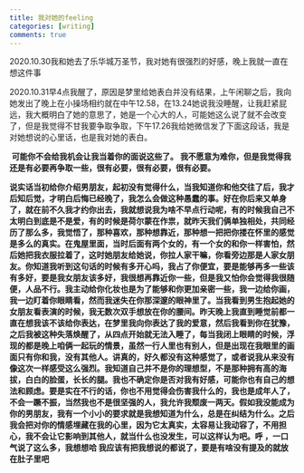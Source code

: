 ```yaml
---
title: 我对她的feeling
categories: [writing]
comments: true
---
```




​	2020.10.30我和她去了乐华城万圣节，我对她有很强烈的好感，晚上我就一直在想这件事

​	2020.10.31早4点我醒了，原因是梦里给她表白并没有结果，上午闲聊之后，我向她发出了晚上在小操场相约就在中午12.58，在13.24她说我没睡醒，让我赶紧屁远，我大概明白了她的意思了，她是一个心大的人，可能她这么说了就不会改变了，但是我觉得不甘我要争取争取，下午17.26我给她微信发了下面这段话，我是对她想说的心里话，也是我对她的表白。



​	**可能你不会给我机会让我当着你的面说这些了。**
​	**我不愿意为难你，但是我觉得我还是有必要再争取一些，很有必要，很有必要，很有必要。**

​	**说实话当初给你介绍男朋友，起初没有觉得什么，当我知道你和他交往了后，我才后知后觉，才明白后悔已经晚了，我怎么会做这种愚蠢的事。好在你后来又单身了，就在前不久我才约你出去，我就想说我为啥不早点行动呢，有的时候我自己不太明白到底是不是爱，有的时候是荷尔蒙在作祟，就昨天我们俩单独相处，共同经历了那么多，我觉悟了，那种喜欢，那种想靠近，那种想一把把你搂在怀里的感觉是多么的真实。**
​	**在鬼屋里面，当时后面有两个女的，有一个女的和你一样害怕，然后她把我衣服拉着了，这时她朋友给她说，你拉人家干嘛，你看旁边那是人家女朋友。你知道我听到这句话的时候有多开心吗，我占了你便宜，要是能够再多一些该有多好，要是我女朋友该多好，我很想再靠近你一些，但是我又怕你会觉得我很随便，人品不行。我主动给你化妆也是为了能够和你更加亲密一些，我一边给你画，我一边盯着你眼睛看，然而我迷失在你那深邃的眼神里了。当我看到男生抱起她的女朋友看表演的时候，我无数次双手想放在你的腰间。**
​	**昨天晚上我直到睡觉前都一直在想我该不该给你表达，在梦里我向你表达了我的爱意，然后我看到你在犹豫，之后我被这种失落焕醒了，从四点开始就无法入睡了，每当我闭上眼睛的时候，浮现的都是晚上咱俩一起玩的情景，虽然一行人里也有别人，但是出现在我眼里的画面只有你和我，没有其他人。讲真的，好久都没有这种感觉了，或者说我从来没有像这次一样感受这么强烈。**
​	**我知道自己并不是你的理想型，不是那种拥有高的海拔，白白的脸蛋，长长的腿。我也不确定你是否对我有好感，可能你也有自己的想法和顾虑。要是实在不行的话，你也不用觉得会伤害我什么的，我也是成年人了，不会一蹶不振，当然我也不是很坚强的人，我允许我颓废一两天。假如我没能成为你的男朋友，我有一个小小的要求就是我想知道为什么，总是在纠结为什么。之后我会把对你的情感埋藏在我的心里，因为它太真实，太容易让我动容了，不用担心，我不会让它影响到其他人，就当什么也没发生，可以这样认为吧。**
​	**呼 ，一口气说了这么多，我想想哈 我应该有把我想说的都说了，要是有啥没有提及的就放在肚子里吧**